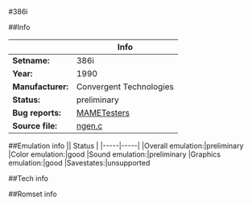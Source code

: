#386i

##Info

||Info|
|-----|-----|
|**Setname:**|386i
|**Year:**|1990
|**Manufacturer:**|Convergent Technologies
|**Status:**|preliminary
|**Bug reports:**|[MAMETesters](http://mametesters.org/view_all_set.php?type=1&temporary=y&search=ngen.c)
|**Source file:**|[ngen.c](https://github.com/mamedev/mame/blob/master/src/mess/drivers/ngen.c)

##Emulation info
|| Status |
|-----|-----|
|Overall emulation:|preliminary
|Color emulation:|good
|Sound emulation:|preliminary
|Graphics emulation:|good
|Savestates:|unsupported

##Tech info

##Romset info

<!--- START OF EDITED COMMENT DO NOT TOUCH TEXT ABOVE-->
